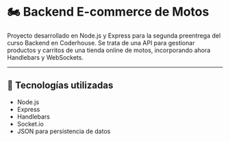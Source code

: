 # 🏍️ Backend E-commerce de Motos

Proyecto desarrollado en Node.js y Express para la segunda preentrega del curso Backend en Coderhouse. Se trata de una API para gestionar productos y carritos de una tienda online de motos, incorporando ahora Handlebars y WebSockets.

---

## 🚀 Tecnologías utilizadas

- Node.js
- Express
- Handlebars
- Socket.io
- JSON para persistencia de datos

